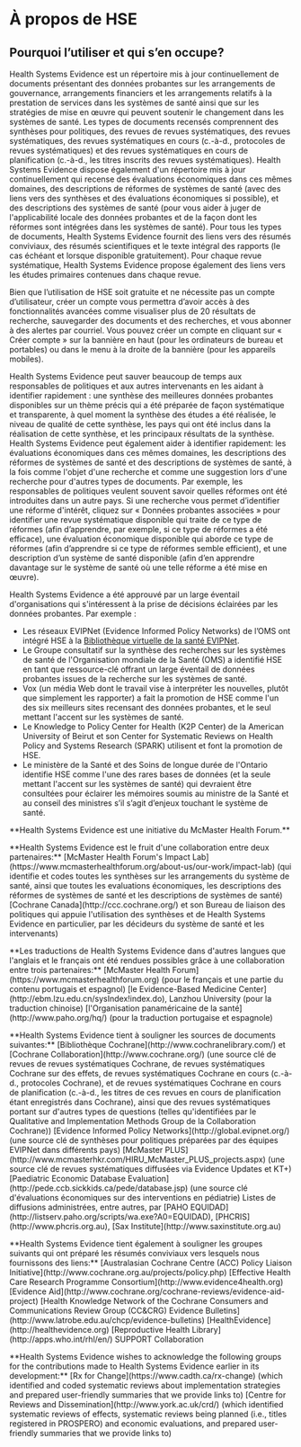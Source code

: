 # À propos de HSE

## Pourquoi l’utiliser et qui s’en occupe?

Health Systems Evidence est un répertoire mis à jour continuellement de documents présentant des données probantes sur les arrangements de gouvernance, arrangements financiers et les arrangements relatifs à la prestation de services dans les systèmes de santé ainsi que sur les stratégies de mise en œuvre qui peuvent soutenir le changement dans les systèmes de santé. Les types de documents recensés comprennent des synthèses pour politiques, des revues de revues systématiques, des revues systématiques, des revues systématiques en cours (c.-à-d., protocoles de revues systématiques) et des revues systématiques en cours de planification (c.-à-d., les titres inscrits des revues systématiques). Health Systems Evidence dispose également d'un répertoire mis à jour continuellement qui recense des évaluations économiques dans ces mêmes domaines, des descriptions de réformes de systèmes de santé (avec des liens vers des synthèses et des évaluations économiques si possible), et des descriptions des systèmes de santé (pour vous aider à juger de l'applicabilité locale des données probantes et de la façon dont les réformes sont intégrées dans les systèmes de santé). Pour tous les types de documents, Health Systems Evidence fournit des liens vers des résumés conviviaux, des résumés scientifiques et le texte intégral des rapports (le cas échéant et lorsque disponible gratuitement). Pour chaque revue systématique, Health Systems Evidence propose également des liens vers les études primaires contenues dans chaque revue.

Bien que l’utilisation de HSE soit gratuite et ne nécessite pas un compte d’utilisateur, créer un compte vous permettra d’avoir accès à des fonctionnalités avancées comme visualiser plus de 20 résultats de recherche, sauvegarder des documents et des recherches, et vous abonner à des alertes par courriel. Vous pouvez créer un compte en cliquant sur « Créer compte » sur la bannière en haut (pour les ordinateurs de bureau et portables) ou dans le menu à la droite de la bannière (pour les appareils mobiles).

Health Systems Evidence peut sauver beaucoup de temps aux responsables de politiques et aux autres intervenants en les aidant à identifier rapidement : une synthèse des meilleures données probantes disponibles sur un thème précis qui a été préparée de façon systématique et transparente, à quel moment la synthèse des études a été réalisée, le niveau de qualité de cette synthèse, les pays qui ont été inclus dans la réalisation de cette synthèse, et les principaux résultats de la synthèse. Health Systems Evidence peut également aider à identifier rapidement: les évaluations économiques dans ces mêmes domaines, les descriptions des réformes de systèmes de santé et des descriptions de systèmes de santé, à la fois comme l'objet d'une recherche et comme une suggestion lors d'une recherche pour d'autres types de documents. Par exemple, les responsables de politiques veulent souvent savoir quelles réformes ont été introduites dans un autre pays. Si une recherche vous permet d’identifier une réforme d'intérêt, cliquez sur « Données probantes associées » pour identifier une revue systématique disponible qui traite de ce type de réformes (afin d’apprendre, par exemple, si ce type de  réformes a été efficace), une évaluation économique disponible qui aborde ce type de réformes (afin d’apprendre si ce type de réformes semble efficient), et une description d’un système de santé disponible (afin d’en apprendre davantage sur le système de santé où une telle réforme a été mise en œuvre).

Health Systems Evidence a été approuvé par un large éventail d'organisations qui s'intéressent à la prise de décisions éclairées par les données probantes. Par exemple :

* Les réseaux EVIPNet (Evidence Informed Policy Networks) de l’OMS ont intégré HSE à la [Bibliothèque virtuelle de la santé EVIPNet](https://www.healthsystemsevidence.org/r.aspx?x=Ly2jSomWIBnaokThqtiuPAji8ZJSa1Zs62-q5cvh9ttCuwGLpfPWPCzjHLzORoc-Vn9TTCx8LoC0SoMWrplK_DkjTW7wtoSZXDJ2VGgUCGI|).
* Le Groupe consultatif sur la synthèse des recherches sur les systèmes de santé de l'Organisation mondiale de la Santé (OMS) a identifié HSE en tant que ressource-clé offrant un large éventail de données probantes issues de la recherche sur les systèmes de santé.
* Vox (un média Web dont le travail vise à interpréter les nouvelles, plutôt que simplement les rapporter) a fait la promotion de HSE comme l'un des six meilleurs sites recensant des données probantes, et le seul mettant l'accent sur les systèmes de santé.
* Le Knowledge to Policy Center for Health (K2P Center) de la American University of Beirut et son Center for Systematic Reviews on Health Policy and Systems Research (SPARK) utilisent et font la promotion de HSE.
* Le ministère de la Santé et des Soins de longue durée de l'Ontario identifie HSE comme l'une des rares bases de données (et la seule mettant l'accent sur les systèmes de santé) qui devraient être consultées pour éclairer les mémoires soumis au ministre de la Santé et au conseil des ministres s’il s’agit d’enjeux touchant le système de santé.

<footer>
  <p class="text-center">**Health Systems Evidence est une initiative du McMaster Health Forum.**</p>
  <p class="text-center">**Health Systems Evidence est le fruit d'une collaboration entre deux partenaires:**  
  [McMaster Health Forum's Impact Lab](https://www.mcmasterhealthforum.org/about-us/our-work/impact-lab) (qui identifie et codes toutes les synthèses sur les arrangements du système de santé, ainsi que toutes les evaluations économiques, les descriptions des réformes de systèmes de santé et les descriptions de systèmes de santé)  
  [Cochrane Canada](http://ccc.cochrane.org/) et son Bureau de liaison des politiques qui appuie l'utilisation des synthèses et de Health Systems Evidence en particulier, par les décideurs du système de santé et les intervenants)</p>  <p class="text-center">**Les traductions de Health Systems Evidence dans d'autres langues que l'anglais et le français ont été rendues possibles grâce à une collaboration entre trois partenaires:**    [McMaster Health Forum](https://www.mcmasterhealthforum.org) (pour le français et une partie du contenu portugais et espagnol)    [le Evidence-Based Medicine Center](http://ebm.lzu.edu.cn/sysIndex!index.do), Lanzhou University (pour la traduction chinoise)    [l'Organisation panaméricaine de la santé](http://www.paho.org/hq/) (pour la traduction portugaise et espagnole)</p>  <p class="text-center">**Health Systems Evidence tient à souligner les sources de documents suivantes:**  
  [Bibliothèque Cochrane](http://www.cochranelibrary.com/) et [Cochrane Collaboration](http://www.cochrane.org/) (une source clé de revues de revues systématiques Cochrane, de revues systématiques Cochrane sur des effets, de revues systématiques Cochrane en cours (c.-à-d., protocoles Cochrane), et de revues systématiques Cochrane en cours de planification (c.-à-d., les titres de ces revues en cours de planification étant enregistrés dans Cochrane), ainsi que des revues systématiques portant sur d'autres types de questions (telles qu'identifiées par le Qualitative and Implementation Methods Group de la Collaboration Cochrane))    [Evidence Informed Policy Networks](http://global.evipnet.org/) (une source clé de synthèses pour politiques préparées par des équipes EVIPNet dans différents pays)    [McMaster PLUS](http://www.mcmasterhkr.com/HIRU_McMaster_PLUS_projects.aspx) (une source clé de revues systématiques diffusées via Evidence Updates et KT+)    [Paediatric Economic Database Evaluation](http://pede.ccb.sickkids.ca/pede/database.jsp) (une source clé d'évaluations économiques sur des interventions en pédiatrie)    Listes de diffusions administrées, entre autres, par [PAHO EQUIDAD](http://listserv.paho.org/scripts/wa.exe?A0=EQUIDAD), [PHCRIS](http://www.phcris.org.au), [Sax Institute](http://www.saxinstitute.org.au)</p>  <p class="text-center">**Health Systems Evidence tient également à souligner les groupes suivants qui ont préparé les résumés conviviaux vers lesquels nous fournissons des liens:**    [Australasian Cochrane Centre (ACC) Policy Liaison Initiative](http://www.cochrane.org.au/projects/policy.php)    [Effective Health Care Research Programme Consortium](http://www.evidence4health.org)    [Evidence Aid](http://www.cochrane.org/cochrane-reviews/evidence-aid-project)    [Health Knowledge Network of the Cochrane Consumers and Communications Review Group (CC&CRG) Evidence Bulletins](http://www.latrobe.edu.au/chcp/evidence-bulletins)    [HealthEvidence](http://healthevidence.org)    [Reproductive Health Library](http://apps.who.int/rhl/en/)    SUPPORT Collaboration</p>  <p class="text-center">**Health Systems Evidence wishes to acknowledge the following groups for the contributions made to Health Systems Evidence earlier in its development:**    [Rx for Change](https://www.cadth.ca/rx-change)    (which identified and coded systematic reviews about implementation strategies and prepared user-friendly summaries that we provide links to)    [Centre for Reviews and Dissemination](http://www.york.ac.uk/crd/)    (which identified systematic reviews of effects, systematic reviews being planned (i.e., titles registered in PROSPERO) and economic evaluations, and prepared user-friendly summaries that we provide links to)</p></footer>